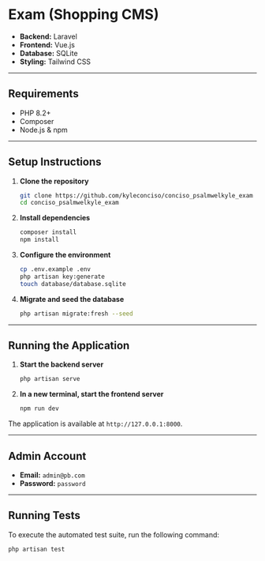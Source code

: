 # Exam (Shopping CMS)

- **Backend:** Laravel
- **Frontend:** Vue.js
- **Database:** SQLite
- **Styling:** Tailwind CSS

---

## Requirements

- PHP 8.2+
- Composer
- Node.js & npm

---

## Setup Instructions

1.  **Clone the repository**

    ```bash
    git clone https://github.com/kyleconciso/conciso_psalmwelkyle_exam
    cd conciso_psalmwelkyle_exam
    ```

2.  **Install dependencies**

    ```bash
    composer install
    npm install
    ```

3.  **Configure the environment**

    ```bash
    cp .env.example .env
    php artisan key:generate
    touch database/database.sqlite
    ```

4.  **Migrate and seed the database**
    ```bash
    php artisan migrate:fresh --seed
    ```

---

## Running the Application

1.  **Start the backend server**

    ```bash
    php artisan serve
    ```

2.  **In a new terminal, start the frontend server**
    ```bash
    npm run dev
    ```

The application is available at `http://127.0.0.1:8000`.

---

## Admin Account

- **Email:** `admin@pb.com`
- **Password:** `password`

---

## Running Tests

To execute the automated test suite, run the following command:

```bash
php artisan test
```
